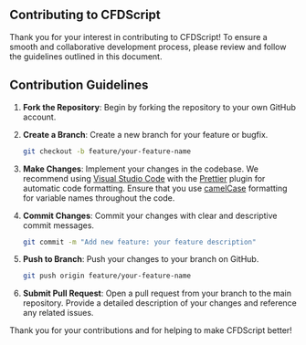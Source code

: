 ## Contributing to CFDScript

Thank you for your interest in contributing to CFDScript! To ensure a smooth and collaborative development process, please review and follow the guidelines outlined in this document.

## Contribution Guidelines

1. **Fork the Repository**: Begin by forking the repository to your own GitHub account.

2. **Create a Branch**: Create a new branch for your feature or bugfix.
   ```bash
   git checkout -b feature/your-feature-name

3. **Make Changes**: Implement your changes in the codebase. We recommend using <a href="https://code.visualstudio.com/" target="_blank">Visual Studio Code</a> with the <a href="https://marketplace.visualstudio.com/items?itemName=esbenp.prettier-vscode" target="_blank">Prettier</a> plugin for automatic code formatting. Ensure that you use <a href="https://en.wikipedia.org/wiki/Camel_case" target="_blank">camelCase</a> formatting for variable names throughout the code.

4. **Commit Changes**: Commit your changes with clear and descriptive commit messages.
   ```bash
   git commit -m "Add new feature: your feature description"

5. **Push to Branch**: Push your changes to your branch on GitHub.
   ```bash
   git push origin feature/your-feature-name

6. **Submit Pull Request**: Open a pull request from your branch to the main repository. Provide a detailed description of your changes and reference any related issues.

Thank you for your contributions and for helping to make CFDScript better!